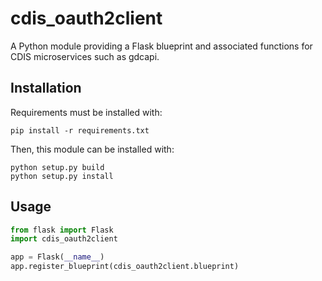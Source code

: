 # cdis_oauth2client

A Python module providing a Flask blueprint and associated functions for CDIS
microservices such as gdcapi.

## Installation

Requirements must be installed with:

    pip install -r requirements.txt

Then, this module can be installed with:

    python setup.py build
    python setup.py install

## Usage

```python
from flask import Flask
import cdis_oauth2client

app = Flask(__name__)
app.register_blueprint(cdis_oauth2client.blueprint)
```
